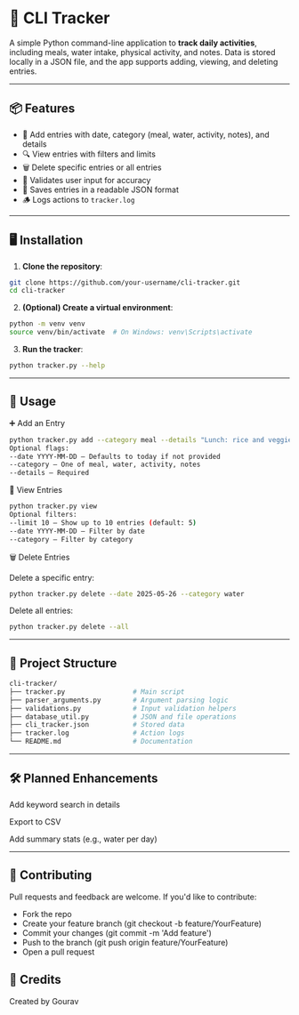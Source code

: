# 🧮 CLI Tracker

A simple Python command-line application to **track daily activities**, including meals, water intake, physical activity, and notes. Data is stored locally in a JSON file, and the app supports adding, viewing, and deleting entries.

---

## 📦 Features

- 📅 Add entries with date, category (meal, water, activity, notes), and details  
- 🔍 View entries with filters and limits  
- 🗑️ Delete specific entries or all entries  
- 🧪 Validates user input for accuracy  
- 🧾 Saves entries in a readable JSON format  
- 🪵 Logs actions to `tracker.log`

---

## 🖥️ Installation

1. **Clone the repository**:

```bash
git clone https://github.com/your-username/cli-tracker.git
cd cli-tracker
```

2. **(Optional) Create a virtual environment**:

```bash
python -m venv venv
source venv/bin/activate  # On Windows: venv\Scripts\activate
```

3. **Run the tracker**:

```bash
python tracker.py --help
```

---

## 🚀 Usage

➕ Add an Entry

```bash
python tracker.py add --category meal --details "Lunch: rice and veggies"
Optional flags:
--date YYYY-MM-DD – Defaults to today if not provided
--category – One of meal, water, activity, notes
--details – Required
```

👀 View Entries

```bash
python tracker.py view
Optional filters:
--limit 10 – Show up to 10 entries (default: 5)
--date YYYY-MM-DD – Filter by date
--category – Filter by category
```

🗑️ Delete Entries

Delete a specific entry:
```bash
python tracker.py delete --date 2025-05-26 --category water
```

Delete all entries:
```bash
python tracker.py delete --all
```

---

## 📁 Project Structure

```bash
cli-tracker/
├── tracker.py                 # Main script
├── parser_arguments.py        # Argument parsing logic
├── validations.py             # Input validation helpers
├── database_util.py           # JSON and file operations
├── cli_tracker.json           # Stored data
├── tracker.log                # Action logs
└── README.md                  # Documentation
```

---

## 🛠️ Planned Enhancements

 Add keyword search in details

 Export to CSV

 Add summary stats (e.g., water per day)

 ---

 ## 🤝 Contributing

Pull requests and feedback are welcome. If you'd like to contribute:
- Fork the repo
- Create your feature branch (git checkout -b feature/YourFeature)
- Commit your changes (git commit -m 'Add feature')
- Push to the branch (git push origin feature/YourFeature)
- Open a pull request

## 🧠 Credits
Created by Gourav
